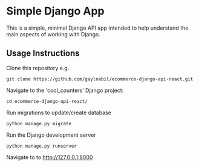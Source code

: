 # Simple Django App
This is a simple, minimal Django API app intended to help understand the main aspects of working with Django.

## Usage Instructions
Clone this repository e.g.

```
git clone https://github.com/gaylnabil/ecommerce-django-api-react.git
```

Navigate to the 'cool_counters' Django project:

```
cd ecommerce-django-api-react/
```

Run migrations to update/create database
```
python manage.py migrate
```

Run the Django development server
```
python manage.py runserver
```

Navigate to to http://127.0.0.1:8000
